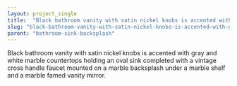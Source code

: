 ```yaml
---
layout: project_single
title:  "Black bathroom vanity with satin nickel knobs is accented with gray and white marble countertops holding an oval sink completed with a vintage cross handle faucet mounted on a marble backsplash under a marble shelf and a marble famed vanity mirror."
slug: "black-bathroom-vanity-with-satin-nickel-knobs-is-accented-with-gray-and-white-marble-countertops"
parent: "bathroom-sink-backsplash"
---
```

Black bathroom vanity with satin nickel knobs is accented with gray and white marble countertops holding an oval sink completed with a vintage cross handle faucet mounted on a marble backsplash under a marble shelf and a marble famed vanity mirror.
